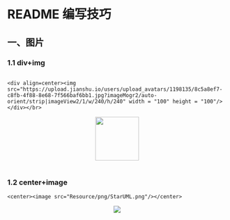 # README 编写技巧

## 一、图片

### 1.1 div+img

```

<div align=center><img src="https://upload.jianshu.io/users/upload_avatars/1198135/8c5a8ef7-c8fb-4f88-8e68-7f566baf6bb1.jpg?imageMogr2/auto-orient/strip|imageView2/1/w/240/h/240" width = "100" height = "100"/></div></br>

```

<div align=center><img src="https://upload.jianshu.io/users/upload_avatars/1198135/8c5a8ef7-c8fb-4f88-8e68-7f566baf6bb1.jpg?imageMogr2/auto-orient/strip|imageView2/1/w/240/h/240" width = "100" height = "100"/></div></br>


### 1.2 center+image

```
<center><image src="Resource/png/StarUML.png"/></center>
```

<center><image src="Resource/png/StarUML.png"/></center>
